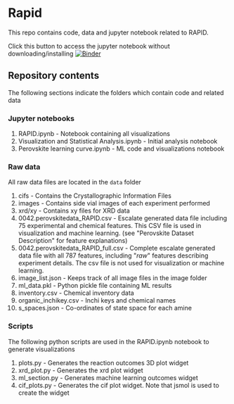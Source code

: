 # Rapid
This repo contains code, data and jupyter notebook related to RAPID.

Click this button to access the jupyter notebook without downloading/installing [![Binder](https://mybinder.org/badge_logo.svg)](https://mybinder.org/v2/gh/darkreactions/rapid/master?filepath=RAPID.ipynb)

## Repository contents
The following sections indicate the folders which contain code and related data

### Jupyter notebooks

1. RAPID.ipynb - Notebook containing all visualizations
2. Visualization and Statistical Analysis.ipynb - Initial analysis notebook
3. Perovskite learning curve.ipynb - ML code and visualizations notebook

### Raw data
All raw data files are located in the ```data``` folder

1. cifs - Contains the Crystallographic Information Files
2. images - Contains side vial images of each experiment performed
3. xrd/xy - Contains xy files for XRD data
4. 0042.perovskitedata_RAPID.csv - Escalate generated data file including 75 experimental and chemical features. This CSV file is used in visualization and machine learning. (see "Perovskite Dataset Description" for feature explanations)
5. 0042.perovskitedata_RAPID_full.csv - Complete escalate generated data file with all 787 features, including "_raw_" features describing experiment details. The csv file is not used for visualization or machine learning. 
6. image_list.json - Keeps track of all image files in the image folder
7. ml_data.pkl - Python pickle file containing ML results
8. inventory.csv - Chemical inventory data
9. organic_inchikey.csv - Inchi keys and chemical names
10. s_spaces.json - Co-ordinates of state space for each amine

### Scripts
The following python scripts are used in the RAPID.ipynb notebook to generate visualizations

1. plots.py - Generates the reaction outcomes 3D plot widget
2. xrd_plot.py - Generates the xrd plot widget
3. ml_section.py - Generates machine learning outcomes widget
4. cif_plots.py - Generates the cif plot widget. Note that jsmol is used to create the widget